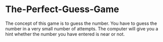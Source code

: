 # The-Perfect-Guess-Game
The concept of this game is to guess the number.  You have to guess the number in a very small number of attempts. The computer will give you a hint whether the number you have entered is near or not.
